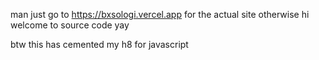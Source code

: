 man just go to https://bxsologi.vercel.app for the actual site
otherwise hi welcome to source code yay 

btw this has cemented my h8 for javascript